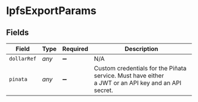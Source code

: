 # IpfsExportParams


## Fields

| Field                                                                                               | Type                                                                                                | Required                                                                                            | Description                                                                                         |
| --------------------------------------------------------------------------------------------------- | --------------------------------------------------------------------------------------------------- | --------------------------------------------------------------------------------------------------- | --------------------------------------------------------------------------------------------------- |
| `dollarRef`                                                                                         | *any*                                                                                               | :heavy_minus_sign:                                                                                  | N/A                                                                                                 |
| `pinata`                                                                                            | *any*                                                                                               | :heavy_minus_sign:                                                                                  | Custom credentials for the Piñata service. Must have either<br/>a JWT or an API key and an API secret.<br/> |